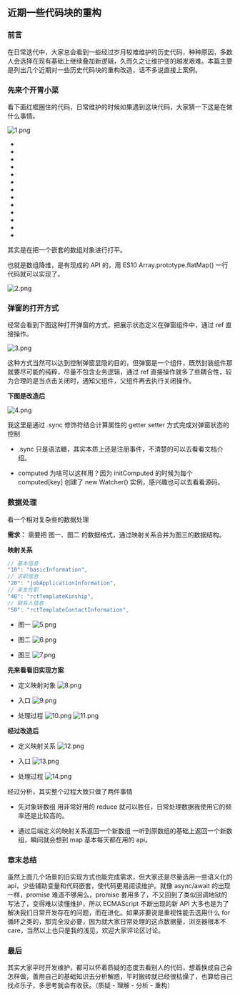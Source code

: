 ## **近期一些代码块的重构**

### 前言 ###

在日常迭代中，大家总会看到一些经过岁月较难维护的历史代码，种种原因，多数人会选择在现有基础上继续叠加新逻辑，久而久之让维护变的越发艰难。本篇主要是列出几个近期对一些历史代码块的重构改造，话不多说直接上案例。


### 先来个开胃小菜 ###

看下面红框圈住的代码，日常维护的时候如果遇到这块代码，大家猜一下这是在做什么事情。

![1.png](../img/近期一些代码块的重构/1.png) 

-
-
-
-
-
-
-
-
-
-
-
-
-
其实是在把一个嵌套的数组对象进行打平。

也就是数组降维，是有现成的 API 的，用 ES10 Array.prototype.flatMap() 一行代码就可以实现了。

![2.png](../img/近期一些代码块的重构/2.png) 


### 弹窗的打开方式 ###

经常会看到下图这种打开弹窗的方式，把展示状态定义在弹窗组件中，通过 ref 直接操作。

![3.png](../img/近期一些代码块的重构/3.png) 

这种方式当然可以达到控制弹窗显隐的目的，但弹窗是一个组件，既然封装组件那就要尽可能的纯粹，尽量不包含业务逻辑，通过 ref 直接操作就多了些耦合性，较为合理的是当点击关闭时，通知父组件，父组件再去执行关闭操作。

**下图是改造后**

![4.png](../img/近期一些代码块的重构/4.png) 

我这里是通过 .sync 修饰符结合计算属性的 getter setter 方式完成对弹窗状态的控制

- .sync 只是语法糖，其实本质上还是注册事件，不清楚的可以去看看文档介绍。

- computed 为啥可以这样用？因为 initComputed 的时候为每个 computed[key] 创建了 new Watcher() 实例，感兴趣也可以去看看源码。


### 数据处理 ###

看一个相对复杂些的数据处理

**需求：**
需要把 图一、图二 的数据格式，通过映射关系合并为图三的数据结构。

**映射关系**
```js
// 基本信息
"10": "basicInformation",
// 求职信息
"20": "jobApplicationInformation", 
// 亲友在职
"40": "rctTemplateKinship", 
// 联系人信息
"50": "rctTemplateContactInformation", 
```
- 图一
![5.png](../img/近期一些代码块的重构/5.png) 

- 图二
![6.png](../img/近期一些代码块的重构/6.png) 

- 图三
![7.png](../img/近期一些代码块的重构/7.png) 

**先来看看旧实现方案**

- 定义映射对象
![8.png](../img/近期一些代码块的重构/8.png)

- 入口
![9.png](../img/近期一些代码块的重构/9.png)

- 处理过程
![10.png](../img/近期一些代码块的重构/10.png)
![11.png](../img/近期一些代码块的重构/11.png)


**经过改造后**

- 定义映射关系
![12.png](../img/近期一些代码块的重构/12.png)

- 入口
![13.png](../img/近期一些代码块的重构/13.png)

- 处理过程
![14.png](../img/近期一些代码块的重构/14.png)


经过分析，其实整个过程大致只做了两件事情

- 先对象转数组
用非常好用的 reduce 就可以胜任，日常处理数据我使用它的频率还是比较高的。

- 通过后端定义的映射关系返回一个新数组
一听到原数组的基础上返回一个新数组，瞬间就会想到 map 基本每天都在用的 api。

### 章末总结 ###

虽然上面几个场景的旧实现方式也能完成需求，但大家还是尽量选用一些语义化的 api，少些辅助变量和代码嵌套，使代码更易阅读维护。就像 async/await 的出现一样，promise 难道不够用么，promise 套用多了，不又回到了类似回调地狱的写法了，变得难以读懂维护，所以 ECMAScript 不断出现的新 API 大多也是为了解决我们日常开发存在的问题，而在进化。如果非要说是重视性能去选用什么 for 循环之类的，那完全没必要，因为就大家日常处理的这点数据量，浏览器根本不 care，当然以上也只是我的浅见，欢迎大家评论区讨论。

### 最后 ###

其实大家平时开发维护，都可以怀着质疑的态度去看别人的代码，想着换成自己会怎样做，善用自己的基础知识去分析解惑，平时搬砖就已经很枯燥了，也算给自己找点乐子，多思考就会有收获。（质疑 - 理解 - 分析 - 重构）

